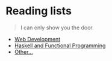 # Reading lists

> I can only show you the door.

- [Web Development](web.md)
- [Haskell and Functional Programming](haskell.md)
- [Other...](other.md)
